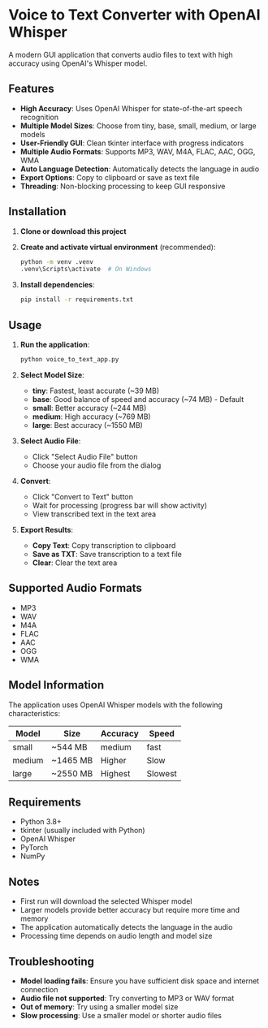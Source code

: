 # Voice to Text Converter with OpenAI Whisper

A modern GUI application that converts audio files to text with high accuracy using OpenAI's Whisper model.

## Features

- **High Accuracy**: Uses OpenAI Whisper for state-of-the-art speech recognition
- **Multiple Model Sizes**: Choose from tiny, base, small, medium, or large models
- **User-Friendly GUI**: Clean tkinter interface with progress indicators
- **Multiple Audio Formats**: Supports MP3, WAV, M4A, FLAC, AAC, OGG, WMA
- **Auto Language Detection**: Automatically detects the language in audio
- **Export Options**: Copy to clipboard or save as text file
- **Threading**: Non-blocking processing to keep GUI responsive

## Installation

1. **Clone or download this project**

2. **Create and activate virtual environment** (recommended):
   ```bash
   python -m venv .venv
   .venv\Scripts\activate  # On Windows
   ```

3. **Install dependencies**:
   ```bash
   pip install -r requirements.txt
   ```

## Usage

1. **Run the application**:
   ```bash
   python voice_to_text_app.py
   ```

2. **Select Model Size**:
   - **tiny**: Fastest, least accurate (~39 MB)
   - **base**: Good balance of speed and accuracy (~74 MB) - Default
   - **small**: Better accuracy (~244 MB)
   - **medium**: High accuracy (~769 MB)
   - **large**: Best accuracy (~1550 MB)

3. **Select Audio File**:
   - Click "Select Audio File" button
   - Choose your audio file from the dialog

4. **Convert**:
   - Click "Convert to Text" button
   - Wait for processing (progress bar will show activity)
   - View transcribed text in the text area

5. **Export Results**:
   - **Copy Text**: Copy transcription to clipboard
   - **Save as TXT**: Save transcription to a text file
   - **Clear**: Clear the text area

## Supported Audio Formats

- MP3
- WAV
- M4A
- FLAC
- AAC
- OGG
- WMA

## Model Information

The application uses OpenAI Whisper models with the following characteristics:

| Model  | Size   | Accuracy | Speed |
|--------|--------|----------|-------|
| small  | ~544 MB|  medium  | fast  |
| medium | ~1465 MB| Higher  | Slow  |
| large  | ~2550 MB| Highest |Slowest|

## Requirements

- Python 3.8+
- tkinter (usually included with Python)
- OpenAI Whisper
- PyTorch
- NumPy

## Notes

- First run will download the selected Whisper model
- Larger models provide better accuracy but require more time and memory
- The application automatically detects the language in the audio
- Processing time depends on audio length and model size

## Troubleshooting

- **Model loading fails**: Ensure you have sufficient disk space and internet connection
- **Audio file not supported**: Try converting to MP3 or WAV format
- **Out of memory**: Try using a smaller model size
- **Slow processing**: Use a smaller model or shorter audio files
